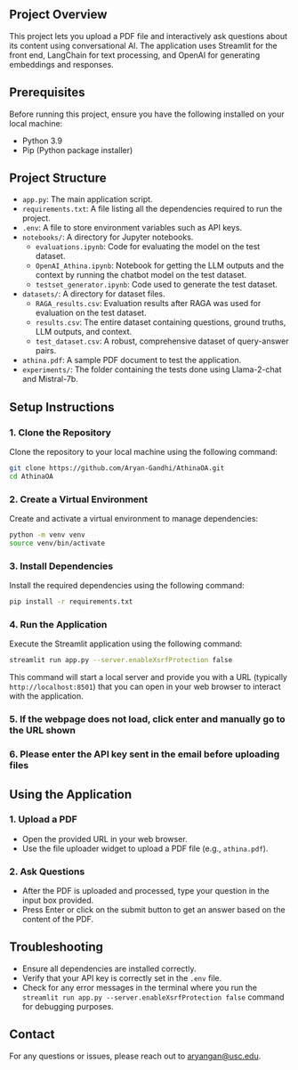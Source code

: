 ## Project Overview
This project lets you upload a PDF file and interactively ask questions about its content using conversational AI. The application uses Streamlit for the front end, LangChain for text processing, and OpenAI for generating embeddings and responses.

## Prerequisites
Before running this project, ensure you have the following installed on your local machine:
- Python 3.9 
- Pip (Python package installer)

## Project Structure
- `app.py`: The main application script.
- `requirements.txt`: A file listing all the dependencies required to run the project.
- `.env`: A file to store environment variables such as API keys.
- `notebooks/`: A directory for Jupyter notebooks.
  - `evaluations.ipynb`: Code for evaluating the model on the test dataset.
  - `OpenAI_Athina.ipynb`: Notebook for getting the LLM outputs and the context by running the chatbot model on the test dataset.
  - `testset_generator.ipynb`: Code used to generate the test dataset.
- `datasets/`: A directory for dataset files.
  - `RAGA_results.csv`: Evaluation results after RAGA was used for evaluation on the test dataset.
  - `results.csv`: The entire dataset containing questions, ground truths, LLM outputs, and context.
  - `test_dataset.csv`: A robust, comprehensive dataset of query-answer pairs.
- `athina.pdf`: A sample PDF document to test the application.
- `experiments/`: The folder containing the tests done using Llama-2-chat and Mistral-7b.

## Setup Instructions

### 1. Clone the Repository
Clone the repository to your local machine using the following command:
```sh
git clone https://github.com/Aryan-Gandhi/AthinaOA.git
cd AthinaOA
```

### 2. Create a Virtual Environment
Create and activate a virtual environment to manage dependencies:
```sh
python -m venv venv
source venv/bin/activate 
```

### 3. Install Dependencies
Install the required dependencies using the following command:
```sh
pip install -r requirements.txt
```

### 4. Run the Application
Execute the Streamlit application using the following command:
```sh
streamlit run app.py --server.enableXsrfProtection false
```

This command will start a local server and provide you with a URL (typically `http://localhost:8501`) that you can open in your web browser to interact with the application.

### 5. If the webpage does not load, click enter and manually go to the URL shown

### 6. Please enter the API key sent in the email before uploading files

## Using the Application

### 1. Upload a PDF
- Open the provided URL in your web browser.
- Use the file uploader widget to upload a PDF file (e.g., `athina.pdf`).

### 2. Ask Questions
- After the PDF is uploaded and processed, type your question in the input box provided.
- Press Enter or click on the submit button to get an answer based on the content of the PDF.


## Troubleshooting
- Ensure all dependencies are installed correctly.
- Verify that your API key is correctly set in the `.env` file.
- Check for any error messages in the terminal where you run the `streamlit run app.py --server.enableXsrfProtection false` command for debugging purposes.

## Contact
For any questions or issues, please reach out to aryangan@usc.edu.
